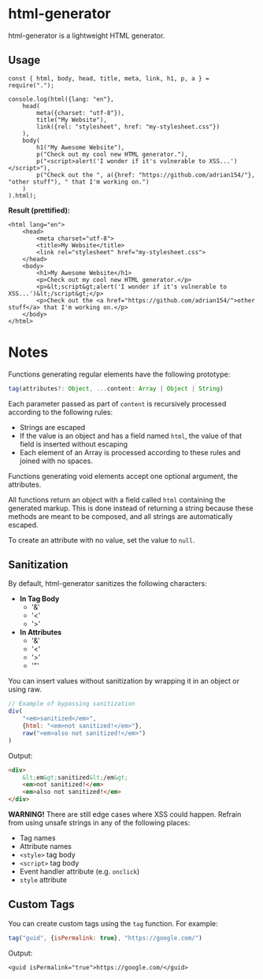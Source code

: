 # html-generator

html-generator is a lightweight HTML generator.

## Usage

```
const { html, body, head, title, meta, link, h1, p, a } = require(".");

console.log(html({lang: "en"},
    head(
        meta({charset: "utf-8"}),
        title("My Website"),
        link({rel: "stylesheet", href: "my-stylesheet.css"})
    ),
    body(
        h1("My Awesome Website"),
        p("Check out my cool new HTML generator."),
        p("<script>alert('I wonder if it's vulnerable to XSS...')</script>"),
        p("Check out the ", a({href: "https://github.com/adrian154/"}, "other stuff"), " that I'm working on.")
    )
).html);
```

**Result (prettified):**
```
<html lang="en">
    <head>
        <meta charset="utf-8">
        <title>My Website</title>
        <link rel="stylesheet" href="my-stylesheet.css">
    </head>
    <body>
        <h1>My Awesome Website</h1>
        <p>Check out my cool new HTML generator.</p>
        <p>&lt;script&gt;alert('I wonder if it's vulnerable to XSS...')&lt;/script&gt;</p>
        <p>Check out the <a href="https://github.com/adrian154/">other stuff</a> that I'm working on.</p>
    </body>
</html>
```

# Notes

Functions generating regular elements have the following prototype:

```js
tag(attributes?: Object, ...content: Array | Object | String)
```

Each parameter passed as part of `content` is recursively processed according to the following rules:
- Strings are escaped
- If the value is an object and has a field named `html`, the value of that field is inserted without escaping
- Each element of an Array is processed according to these rules and joined with no spaces.

Functions generating void elements accept one optional argument, the attributes.

All functions return an object with a field called `html` containing the generated markup. This is done instead of returning a string because these methods are meant to be composed, and all strings are automatically escaped.

To create an attribute with no value, set the value to `null`.

## Sanitization

By default, html-generator sanitizes the following characters:

* **In Tag Body**
    * '&'
    * '<'
    * '>'
* **In Attributes**
    * '&'
    * '<'
    * '>'
    * '"'

You can insert values without sanitization by wrapping it in an object or using raw.

```js
// Example of bypassing sanitization
div(
    "<em>sanitized</em>",
    {html: "<em>not sanitized!</em>"},
    raw("<em>also not sanitized!</em>")
)
```

Output:

```html
<div>
    &lt;em&gt;sanitized&lt;/em&gt;
    <em>not sanitized!</em>
    <em>also not sanitized!</em>
</div>
```

**WARNING!** There are still edge cases where XSS could happen. Refrain from using unsafe strings in any of the following places:
- Tag names
- Attribute names
- `<style>` tag body
- `<script>` tag body
- Event handler attribute (e.g. `onclick`)
- `style` attribute

## Custom Tags

You can create custom tags using the `tag` function. For example:

```js
tag("guid", {isPermalink: true}, "https://google.com/")
```

Output:

```
<guid isPermalink="true">https://google.com/</guid>
```